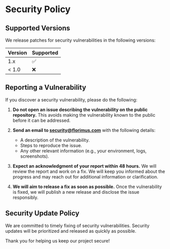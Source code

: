 # Security Policy

## Supported Versions

We release patches for security vulnerabilities in the following versions:

| Version | Supported          |
| ------- | ------------------ |
| 1.x     | :white_check_mark: |
| < 1.0   | :x:                |

## Reporting a Vulnerability

If you discover a security vulnerability, please do the following:

1. **Do not open an issue describing the vulnerability on the public repository.** This avoids making the vulnerability known to the public before it can be addressed.

2. **Send an email to [security@florimus.com](mailto:anoopsunitha007@gmail.com)** with the following details:
    - A description of the vulnerability.
    - Steps to reproduce the issue.
    - Any other relevant information (e.g., your environment, logs, screenshots).

3. **Expect an acknowledgment of your report within 48 hours.** We will review the report and work on a fix. We will keep you informed about the progress and may reach out for additional information or clarification.

4. **We will aim to release a fix as soon as possible.** Once the vulnerability is fixed, we will publish a new release and disclose the issue responsibly.

## Security Update Policy

We are committed to timely fixing of security vulnerabilities. Security updates will be prioritized and released as quickly as possible.

Thank you for helping us keep our project secure!
